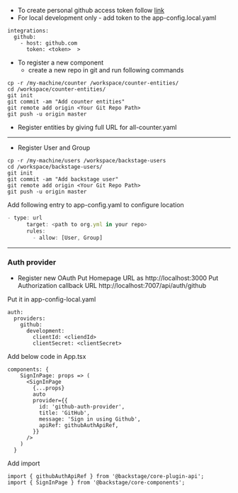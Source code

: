- To create personal github access token follow [link](https://docs.github.com/en/enterprise-server@3.4/authentication/keeping-your-account-and-data-secure/creating-a-personal-access-token)
- For local development only - add token to the app-config.local.yaml

```shell
integrations:
  github:
    - host: github.com
      token: <token>  >
```

- To register a new component
  - create a new repo in git and run following commands
```shell
cp -r /my-machine/counter /workspace/counter-entities/
cd /workspace/counter-entities/
git init
git commit -am "Add counter entities"
git remote add origin <Your Git Repo Path>
git push -u origin master
```
- Register entities by giving full URL for all-counter.yaml
---
- Register User and Group

```shell
cp -r /my-machine/users /workspace/backstage-users
cd /workspace/backstage-users/
git init
git commit -am "Add backstage user"
git remote add origin <Your Git Repo Path>
git push -u origin master

```
Add following entry to  app-config.yaml to configure location

```typescript
- type: url
      target: <path to org.yml in your repo>
      rules:
        - allow: [User, Group]
```

---
### Auth provider
- Register new OAuth 
Put Homepage URL as http://localhost:3000
Put Authorization callback URL http://localhost:7007/api/auth/github

Put it in app-config-local.yaml


```shell
auth:
  providers: 
    github:
      development:
        clientId: <cliendId>
        clientSecret: <clientSecret>
```

Add below code in App.tsx
```
components: {
    SignInPage: props => (
      <SignInPage 
        {...props}
        auto
        provider={{
          id: 'github-auth-provider',
          title: 'GitHub',
          message: 'Sign in using Github',
          apiRef: githubAuthApiRef,
        }}
      />
    )
  }
 ```

Add import
```shell
import { githubAuthApiRef } from '@backstage/core-plugin-api';
import { SignInPage } from '@backstage/core-components';
```

